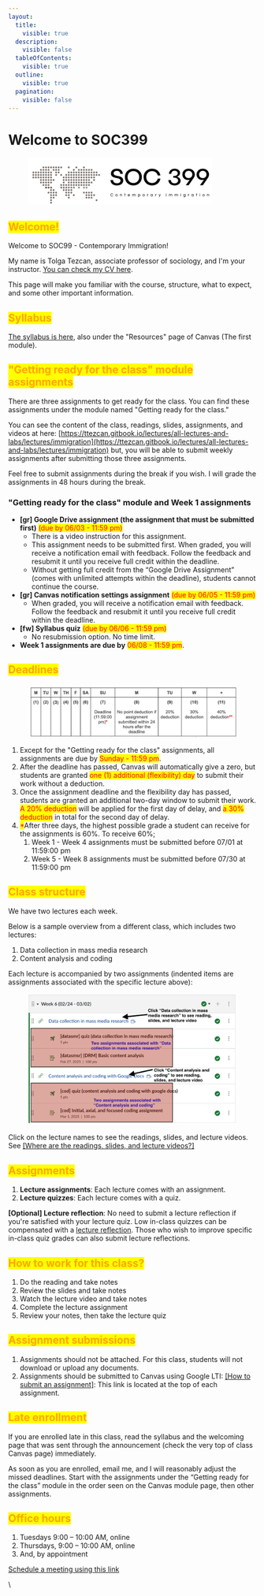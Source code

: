 ```yaml
---
layout:
  title:
    visible: true
  description:
    visible: false
  tableOfContents:
    visible: true
  outline:
    visible: true
  pagination:
    visible: false
---
```


# Welcome to SOC399

<figure><img src="../../.gitbook/assets/image (70).png" alt="" width="374"><figcaption></figcaption></figure>

## <mark style="color:orange;">Welcome!</mark>

Welcome to SOC99 - Contemporary Immigration!

My name is Tolga Tezcan, associate professor of sociology, and I'm your instructor. [You can check my CV here](https://docs.google.com/document/d/16HdRvPXse_88mQysbXL6SdoQP2MEhRmX/edit?usp=sharing\&ouid=100179871492576617561\&rtpof=true\&sd=true).

This page will make you familiar with the course, structure, what to expect, and some other important information.

## <mark style="color:orange;">Syllabus</mark>

[The syllabus is here](https://docs.google.com/document/d/1B_MjosO92_Fy8He3zYhKgI3BiDpFdbRi/edit?usp=sharing\&ouid=100179871492576617561\&rtpof=true\&sd=true), also under the "Resources" page of Canvas (The first module).

## <mark style="color:orange;">"Getting ready for the class" module assignments</mark>

There are three assignments to get ready for the class. You can find these assignments under the module named "Getting ready for the class."

You can  see the content of the class, readings, slides, assignments, and videos at here: [https://ttezcan.gitbook.io/lectures/all-lectures-and-labs/lectures/immigration](https://ttezcan.gitbook.io/lectures/all-lectures-and-labs/lectures/immigration) but, you will be able to submit weekly assignments after submitting those three assignments.&#x20;

Feel free to submit assignments during the break if you wish. I will grade the assignments in 48 hours during the break.

### "Getting ready for the class" module and Week 1 assignments

* **\[gr] Google Drive assignment (the assignment that must be submitted first)** <mark style="color:red;">(due by 06/03 - 11:59 pm)</mark>
  * There is a video instruction for this assignment.
  * This assignment needs to be submitted first. When graded, you will receive a notification email with feedback. Follow the feedback and resubmit it until you receive full credit within the deadline.&#x20;
  * Without getting full credit from the “Google Drive Assignment” (comes with unlimited attempts within the deadline), students cannot continue the course.
* **\[gr] Canvas notification settings assignment** <mark style="color:red;">(due by 06/05 - 11:59 pm)</mark>
  * When graded, you will receive a notification email with feedback. Follow the feedback and resubmit it until you receive full credit within the deadline.&#x20;
* **\[fw] Syllabus quiz** <mark style="color:red;">(due by 06/06 - 11:59 pm)</mark>
  * No resubmission option. No time limit.
* **Week 1 assignments are due by**  <mark style="color:red;">06/08 - 11:59 pm</mark>.

## <mark style="color:orange;">Deadlines</mark>

<figure><img src="../../.gitbook/assets/image (116).png" alt=""><figcaption></figcaption></figure>

1. Except for the "Getting ready for the class" assignments, all assignments are due by <mark style="color:red;">Sunday - 11:59 pm</mark>.
2. After the deadline has passed, Canvas will automatically give a zero, but students are granted <mark style="color:red;">one (1) additional (flexibility) day</mark> to submit their work without a deduction.
3. Once the assignment deadline and the flexibility day has passed, students are granted an additional two-day window to submit their work.  <mark style="color:red;">A 20% deduction</mark> will be applied for the first day of delay, and <mark style="color:red;">a 30% deduction</mark> in total for the second day of delay.
4. <mark style="color:red;">\*</mark>After three days, the highest possible grade a student can receive for the assignments is 60%.  To receive 60%;&#x20;
   1. Week 1 - Week 4 assignments must be submitted before 07/01 at 11:59:00 pm
   2. Week 5 - Week 8 assignments must be submitted before 07/30 at 11:59:00 pm

## <mark style="color:orange;">Class structure</mark> <a href="#class-structure" id="class-structure"></a>

We have two lectures each week.&#x20;

Below is a sample overview from a different class, which includes two lectures:

1. Data collection in mass media research
2. Content analysis and coding

Each lecture is accompanied by two assignments (indented items are assignments associated with the specific lecture above):

<figure><img src="../../.gitbook/assets/soc120 soc399 modules view edited (1).png" alt=""><figcaption></figcaption></figure>

Click on the lecture names to see the readings, slides, and lecture videos. See [\[Where are the readings, slides, and lecture videos?\]](https://ttezcan.gitbook.io/lectures/all-lectures-and-labs/guidelines-and-rubrics/where-are-the-readings-slides-and-lecture-videos)

## <mark style="color:orange;">Assignments</mark>

1. **Lecture assignments**: Each lecture comes with an assignment.
2. **Lecture quizzes**: Each lecture comes with a quiz.

**\[Optional] Lecture reflection**: No need to submit a lecture reflection if you're satisfied with your lecture quiz. Low in-class quizzes can be compensated with a [lecture reflection](https://ttezcan.gitbook.io/lectures/all-lectures-and-labs/guidelines-and-rubrics/lecture-reflections#video-reflection-guidelines). Those who wish to improve specific in-class quiz grades can also submit lecture reflections.

## <mark style="color:orange;">How to work for this class?</mark>

1. Do the reading and take notes
2. Review the slides and take notes
3. Watch the lecture video and take notes
4. Complete the lecture assignment
5. Review your notes, then take the lecture quiz

## <mark style="color:orange;">Assignment submissions</mark>

1. Assignments should not be attached. For this class, students will not download or upload any documents.
2. Assignments should be submitted to Canvas using Google LTI: [\[How to submit an assignment\]](https://ttezcan.gitbook.io/lectures/all-lectures-and-labs/guidelines-and-rubrics/how-to-submit-an-assignment): This link is located at the top of each assignment.

## <mark style="color:orange;">Late enrollment</mark>

If you are enrolled late in this class, read the syllabus and the welcoming page that was sent through the announcement (check the very top of class Canvas page) immediately.

As soon as you are enrolled, email me, and I will reasonably adjust the missed deadlines. Start with the assignments under the “Getting ready for the class” module in the order seen on the Canvas module page, then other assignments.

## <mark style="color:orange;">Office hours</mark>

1. Tuesdays 9:00 – 10:00 AM, online
2. Thursdays, 9:00 – 10:00 AM, online
3. And, by appointment

[Schedule a meeting using this link](https://ttezcan.gitbook.io/lectures/all-lectures-and-labs/guidelines-and-rubrics/office-hours)

\
